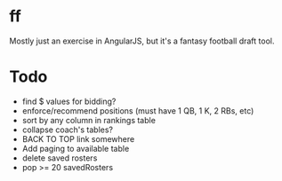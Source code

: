 ff
==

Mostly just an exercise in AngularJS, but it's a fantasy football draft tool.  

Todo
===
- find $ values for bidding?
- enforce/recommend positions (must have 1 QB, 1 K, 2 RBs, etc)
- sort by any column in rankings table
- collapse coach's tables?
- BACK TO TOP link somewhere
- Add paging to available table
- delete saved rosters
- pop >= 20 savedRosters
